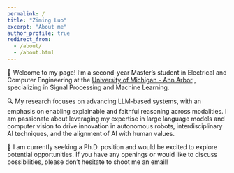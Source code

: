 ```yaml
---
permalink: /
title: "Ziming Luo"
excerpt: "About me"
author_profile: true
redirect_from: 
  - /about/
  - /about.html
---
```


👋 Welcome to my page! I’m a second-year Master’s student in Electrical and Computer Engineering at the [University of Michigan - Ann Arbor](https://ece.engin.umich.edu/) , specializing in Signal Processing and Machine Learning.

🔍 My research focuses on advancing LLM-based systems, with an emphasis on enabling explainable and faithful reasoning across modalities. I am passionate about leveraging my expertise in large language models and computer vision to drive innovation in autonomous robots, interdisciplinary AI techniques, and the alignment of AI with human values.

👀 I am currently seeking a Ph.D. position and would be excited to explore potential opportunities. If you have any openings or would like to discuss possibilities, please don’t hesitate to shoot me an email!

